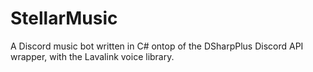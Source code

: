 # StellarMusic

A Discord music bot written in C# ontop of the DSharpPlus Discord API wrapper, with the Lavalink voice library.
